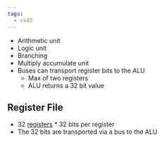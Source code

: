 ```yaml
---
tags:
  - cs47
---
```

- Arithmetic unit
- Logic unit
- Branching
- Multiply accumulate unit
- Buses can transport register bits to the ALU
	- Max of two registers
	- ALU returns a 32 bit value
## Register File
- 32 [registers](MIPS%20Assembly.md#Registers) * 32 bits per register
- The 32 bits are transported via a bus to the ALU